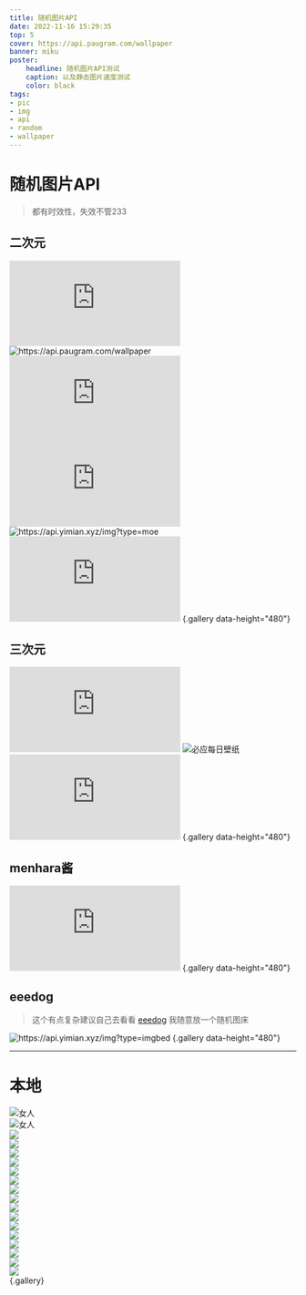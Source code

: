 ```yaml
---
title: 随机图片API
date: 2022-11-16 15:29:35
top: 5
cover: https://api.paugram.com/wallpaper
banner: miku
poster:
    headline: 随机图片API测试
    caption: 以及静态图片速度测试
    color: black
tags:
- pic
- img
- api
- random
- wallpaper
---
```

# 随机图片API
> 都有时效性，失效不管233
## 二次元
![](https://iw233.cn/API/Random.php "https://iw233.cn/API/Random.php")
![](https://api.paugram.com/wallpaper "https://api.paugram.com/wallpaper")
![](https://www.dmoe.cc/random.php "https://www.dmoe.cc/random.php")
![](https://api.mtyqx.cn/api/random.php "https://api.mtyqx.cn/api/random.php")
![](https://api.yimian.xyz/img?type=moe "https://api.yimian.xyz/img?type=moe")
![](https://api.ixiaowai.cn/api/api.php "https://api.ixiaowai.cn/api/api.php")
{.gallery data-height="480"}
## 三次元
![](https://api.btstu.cn/sjbz/api.php "https://api.btstu.cn/sjbz/api.php")
![必应每日壁纸](https://api.paugram.com/bing/ "https://api.paugram.com/bing/")
![](https://api.ixiaowai.cn/gqapi/gqapi.php "https://api.ixiaowai.cn/gqapi/gqapi.php")
{.gallery data-height="480"}
## menhara酱
![](https://api.ixiaowai.cn/mcapi/mcapi.php "https://api.ixiaowai.cn/mcapi/mcapi.php")
{.gallery data-height="480"}
## eeedog
> 这个有点复杂建议自己去看看
[eeedog](https://www.eee.dog/tech/rand-pic-api.html) 我随意放一个随机图床

![](https://api.yimian.xyz/img?type=imgbed "https://api.yimian.xyz/img?type=imgbed")
{.gallery data-height="480"}

---
# 本地
![](/img/pictureshow/20221116154554.png "女人")  
![](/img/pictureshow/20221116154625.png "女人")  
![](/img/pictureshow/20221116154652.png)  
![](/img/pictureshow/20221116154713.png)  
![](/img/pictureshow/20221116154721.png)  
![](/img/pictureshow/20221116154729.png)  
![](/img/pictureshow/20221116154737.png)  
![](/img/pictureshow/20221116154746.png)  
![](/img/pictureshow/20221116154914.png)  
![](/img/pictureshow/20221116154922.png)  
![](/img/pictureshow/20221116154928.png)  
![](/img/pictureshow/20221116154935.png)  
![](/img/pictureshow/20221116154945.png)  
![](/img/pictureshow/20221116154953.png)  
![](/img/pictureshow/20221116155005.png)  
![](/img/pictureshow/20221116155015.png)  
![](/img/pictureshow/20221116155023.png)  
![](/img/pictureshow/20221116155031.png)  
{.gallery}

